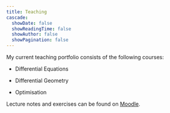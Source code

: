```yaml
---
title: Teaching
cascade:
  showDate: false
  showReadingTime: false
  showAuthor: false
  showPagination: false
---
```


My current teaching portfolio consists of the following courses:

* Differential Equations

* Differential Geometry

* Optimisation


Lecture notes and exercises can be found on [Moodle](https://www.moodle.aau.dk/).